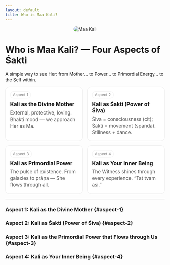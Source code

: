 ```yaml
---
layout: default
title: Who is Maa Kali?
---
```


<!-- HERO IMAGE -->
<p align="center">
  <img src="{{ '/kali_pic_2024.png' | relative_url }}" alt="Maa Kali"
       style="max-width:100%; border-radius:14px;">
</p>

# Who is Maa Kali? — Four Aspects of Śakti

A simple way to see Her: from Mother… to Power… to Primordial Energy… to the Self within.

<!-- 4 TILES (OVERVIEW) -->
<div class="tiles-4">
  <a class="tile" href="#aspect-1">
    <div class="tile-label">Aspect 1</div>
    <h3>Kali as the Divine Mother</h3>
    <p>External, protective, loving. Bhakti mood — we approach Her as Ma.</p>
  </a>

  <a class="tile" href="#aspect-2">
    <div class="tile-label">Aspect 2</div>
    <h3>Kali as Śakti (Power of Śiva)</h3>
    <p>Śiva = consciousness (cit); Śakti = movement (spanda). Stillness + dance.</p>
  </a>

  <a class="tile" href="#aspect-3">
    <div class="tile-label">Aspect 3</div>
    <h3>Kali as Primordial Power</h3>
    <p>The pulse of existence. From galaxies to prāṇa — She flows through all.</p>
  </a>

  <a class="tile" href="#aspect-4">
    <div class="tile-label">Aspect 4</div>
    <h3>Kali as Your Inner Being</h3>
    <p>The Witness shines through every experience. “Tat tvam asi.”</p>
  </a>
</div>

---

### Aspect 1: Kali as the Divine Mother {#aspect-1}
<!-- paste your Aspect 1 text here -->

### Aspect 2: Kali as Śakti (Power of Śiva) {#aspect-2}
<!-- paste your Aspect 2 text here -->

### Aspect 3: Kali as the Primordial Power that Flows through Us {#aspect-3}
<!-- paste your Aspect 3 text here -->

### Aspect 4: Kali as Your Inner Being {#aspect-4}
<!-- paste your Aspect 4 text here -->

<style>
/* Simple, theme-friendly tile styles + responsive grid */
.tiles-4{
  display:grid;
  gap:14px;
  grid-template-columns:repeat(4,1fr);
  margin: 0 0 1rem 0;
}
@media (max-width: 960px){
  .tiles-4{ grid-template-columns:repeat(2,1fr); }
}
@media (max-width: 520px){
  .tiles-4{ grid-template-columns:1fr; }
}
.tile{
  display:block;
  text-decoration:none;
  color:inherit;
  background:#fff;
  border:1px solid #e8e8e8;
  border-radius:12px;
  padding:14px 14px 16px;
  transition:transform .15s ease, box-shadow .15s ease, border-color .15s ease;
}
.tile:hover{
  transform:translateY(-2px);
  border-color:#ddd;
  box-shadow:0 6px 20px rgba(0,0,0,.06);
}
.tile-label{
  display:inline-block;
  font-size:.72rem;
  letter-spacing:.3px;
  color:#777;
  border:1px solid #eee;
  padding:.18rem .5rem;
  border-radius:999px;
  margin-bottom:.45rem;
}
.tile h3{
  margin:.1rem 0 .35rem;
  font-size:1.05rem;
  font-weight:700;
}
.tile p{
  margin:0;
  color:#555;
  line-height:1.4;
  font-size:.95rem;
}
</style>
